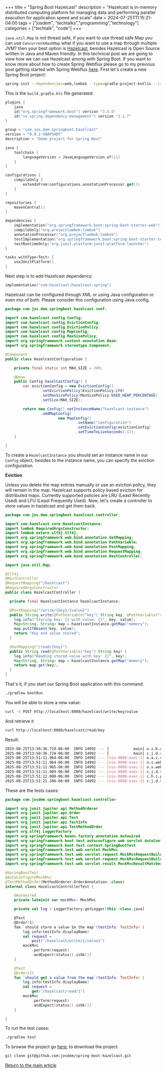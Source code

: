 +++
title =  "Spring Boot Hazelcast"
description = "Hazelcast is in-memory distributed computing platform for managing data and performing parallel execution for application speed and scale"
date = 2024-07-25T11:15:21-04:00
tags = ["josdem", "techtalks","programming","technology"]
categories = ["techtalk", "code"]
+++

`java.util.Map` is not thread safe, if you want to use thread safe Map you can use `ConcurrentHashMap` what if you want to use a map through multiple JVM? then your best option is [Hazelcast](https://hazelcast.org/), besides Hazelcast is Open Source written in Java and Maven friendly. In this technical post we are going to view how we can use Hazelcast among with Spring Boot. If you want to know more about how to create Spring Webflux please go to my previous post getting started with Spring Webflux [here](/techtalk/spring/spring_boot). First let's create a new Spring Boot project:

```bash
spring init --dependencies=web,lombok --type=gradle-project-kotlin --language=java --javaVersion=21 spring-boot-hazelcast
```

This is the `build.gradle.kts` file generated:

```kotlin
plugins {
    java
    id("org.springframework.boot") version "3.5.5"
    id("io.spring.dependency-management") version "1.1.7"
}

group = "com.jos.dem.springboot.hazelcast"
version = "0.0.1-SNAPSHOT"
description = "Demo project for Spring Boot"

java {
    toolchain {
        languageVersion = JavaLanguageVersion.of(21)
    }
}

configurations {
    compileOnly {
        extendsFrom(configurations.annotationProcessor.get())
    }
}

repositories {
    mavenCentral()
}

dependencies {
    implementation("org.springframework.boot:spring-boot-starter-web")
    compileOnly("org.projectlombok:lombok")
    annotationProcessor("org.projectlombok:lombok")
    testImplementation("org.springframework.boot:spring-boot-starter-test")
    testRuntimeOnly("org.junit.platform:junit-platform-launcher")
}

tasks.withType<Test> {
    useJUnitPlatform()
}
```

Next step is to add Hazelcast dependency:

```kotlin
implementation("com.hazelcast:hazelcast-spring")
```

Hazelcast can be configured through XML or using Java configuration or even mix of both. Please consider this configuration using Java config.

```java
package com.jos.dem.springboot.hazelcast.conf;

import com.hazelcast.config.Config;
import com.hazelcast.config.EvictionConfig;
import com.hazelcast.config.EvictionPolicy;
import com.hazelcast.config.MapConfig;
import com.hazelcast.config.MaxSizePolicy;
import org.springframework.context.annotation.Bean;
import org.springframework.stereotype.Component;

@Component
public class HazelcastConfiguration {

    private final static int MAX_SIZE = 200;

    @Bean
    public Config hazelCastConfig() {
        var evictionConfig = new EvictionConfig()
                .setEvictionPolicy(EvictionPolicy.LFU)
                .setMaxSizePolicy(MaxSizePolicy.USED_HEAP_PERCENTAGE)
                .setSize(MAX_SIZE);

        return new Config().setInstanceName("hazelcast-instance")
                .addMapConfig(
                        new MapConfig()
                                .setName("configuration")
                                .setEvictionConfig(evictionConfig)
                                .setTimeToLiveSeconds(-1));
    }

}
```

To create a `HazelcastInstance` you should set an instance name in our `Config` object, besides to the instance name, you can specify the eviction configuration.

**Eviction**

Unless you delete the map entries manually or use an eviction policy, they will remain in the map. Hazelcast supports policy based eviction for distributed maps. Currently supported policies are LRU (Least Recently Used) and LFU (Least Frequently Used). Now, let's create a controller to store values in hazelcast and get them back.

```java
package com.jos.dem.springboot.hazelcast.controller;

import com.hazelcast.core.HazelcastInstance;
import lombok.RequiredArgsConstructor;
import lombok.extern.slf4j.Slf4j;
import org.springframework.web.bind.annotation.GetMapping;
import org.springframework.web.bind.annotation.PathVariable;
import org.springframework.web.bind.annotation.PostMapping;
import org.springframework.web.bind.annotation.RequestMapping;
import org.springframework.web.bind.annotation.RestController;

import java.util.Map;

@Slf4j
@RestController
@RequestMapping("/hazelcast")
@RequiredArgsConstructor
public class HazelcastController {

  private final HazelcastInstance hazelcastInstance;

  @PostMapping("/write/{key}/{value}")
  public String write(@PathVariable("key") String key, @PathVariable("value") String value) {
    log.info("Storing key: {} with value: {}", key, value);
    Map<String, String> map = hazelcastInstance.getMap("memory");
    map.putIfAbsent(key, value);
    return "Key and value stored";
  }

  @GetMapping("/read/{key}")
  public String read(@PathVariable("key") String key) {
    log.info("Reading stored value with key: {}", key);
    Map<String, String> map = hazelcastInstance.getMap("memory");
    return map.get(key);
  }
}
```

That's it, if you start our Spring Boot application with this command:

```bash
./gradlew bootRun
```

You will be able to store a new value:

```bash
curl -X POST http://localhost:8080/hazelcast/write/key/value
```

And retrieve it

```bash
curl http://localhost:8080/hazelcast/read/key
```

Result:

```bash
2025-08-25T13:50:36.719-06:00  INFO 14992 --- [           main] o.s.b.w.embedded.tomcat.TomcatWebServer  : Tomcat started on port 8080 (http) with context path '/'
2025-08-25T13:50:36.724-06:00  INFO 14992 --- [           main] c.j.d.s.hazelcast.HazelcastApplication   : Started HazelcastApplication in 4.717 seconds (process running for 4.932)
2025-08-25T13:51:11.964-06:00  INFO 14992 --- [nio-8080-exec-1] o.a.c.c.C.[Tomcat].[localhost].[/]       : Initializing Spring DispatcherServlet 'dispatcherServlet'
2025-08-25T13:51:11.964-06:00  INFO 14992 --- [nio-8080-exec-1] o.s.web.servlet.DispatcherServlet        : Initializing Servlet 'dispatcherServlet'
2025-08-25T13:51:11.965-06:00  INFO 14992 --- [nio-8080-exec-1] o.s.web.servlet.DispatcherServlet        : Completed initialization in 1 ms
2025-08-25T13:51:11.989-06:00  INFO 14992 --- [nio-8080-exec-1] c.j.d.s.h.c.HazelcastController          : Storing key: key with value: value
2025-08-25T13:51:12.000-06:00  INFO 14992 --- [nio-8080-exec-1] c.h.i.p.impl.PartitionStateManagerImpl   : [192.168.100.7]:5701 Initializing cluster partition table arrangement...
2025-08-25T13:51:21.396-06:00  INFO 14992 --- [nio-8080-exec-2] c.j.d.s.h.c.HazelcastController          : Reading stored value with key: key
```

These are the tests cases:

```kotlin
package com.josdem.springboot.hazelcast.controller

import org.junit.jupiter.api.MethodOrderer
import org.junit.jupiter.api.Order
import org.junit.jupiter.api.Test
import org.junit.jupiter.api.TestInfo
import org.junit.jupiter.api.TestMethodOrder
import org.slf4j.LoggerFactory
import org.springframework.beans.factory.annotation.Autowired
import org.springframework.boot.test.autoconfigure.web.servlet.AutoConfigureMockMvc
import org.springframework.boot.test.context.SpringBootTest
import org.springframework.test.web.servlet.MockMvc
import org.springframework.test.web.servlet.request.MockMvcRequestBuilders.get
import org.springframework.test.web.servlet.request.MockMvcRequestBuilders.post
import org.springframework.test.web.servlet.result.MockMvcResultMatchers.status

@SpringBootTest
@AutoConfigureMockMvc
@TestMethodOrder(MethodOrderer.OrderAnnotation::class)
internal class HazelcastControllerTest {

    @Autowired
    private lateinit var mockMvc: MockMvc

    private val log = LoggerFactory.getLogger(this::class.java)

    @Test
    @Order(1)
    fun `should store a value in the map`(testInfo: TestInfo) {
        log.info(testInfo.displayName)
        val request =
            post("/hazelcast/write/1/value1")
        mockMvc
            .perform(request)
            .andExpect(status().isOk())
    }

    @Test
    @Order(2)
    fun `should get a value from the map`(testInfo: TestInfo) {
        log.info(testInfo.displayName)
        val request =
            get("/hazelcast/read/1")
        mockMvc
            .perform(request)
            .andExpect(status().isOk())
    }

}
```

To run the test cases:

```bash
./gradlew test
```

To browse the project go [here](https://github.com/josdem/spring-boot-hazelcast), to download the project:

```bash
git clone git@github.com:josdem/spring-boot-hazelcast.git
```


[Return to the main article](/techtalk/spring_boot)
